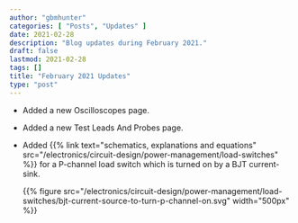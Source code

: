 ```yaml
---
author: "gbmhunter"
categories: [ "Posts", "Updates" ]
date: 2021-02-28
description: "Blog updates during February 2021."
draft: false
lastmod: 2021-02-28
tags: []
title: "February 2021 Updates"
type: "post"
---
```


* Added a new Oscilloscopes page.

* Added a new Test Leads And Probes page.

* Added {{% link text="schematics, explanations and equations" src="/electronics/circuit-design/power-management/load-switches" %}} for a P-channel load switch which is turned on by a BJT current-sink.

    {{% figure src="/electronics/circuit-design/power-management/load-switches/bjt-current-source-to-turn-p-channel-on.svg" width="500px" %}}